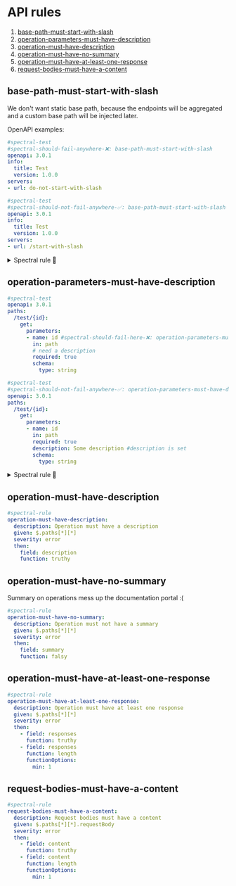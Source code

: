 # API rules

1. [base-path-must-start-with-slash](#base-path-must-start-with-slash)
2. [operation-parameters-must-have-description](#operation-parameters-must-have-description)
3. [operation-must-have-description](#operation-must-have-description)
4. [operation-must-have-no-summary](#operation-must-have-no-summary)
5. [operation-must-have-at-least-one-response](#operation-must-have-at-least-one-response)
6. [request-bodies-must-have-a-content](#request-bodies-must-have-a-content)

## base-path-must-start-with-slash

We don't want static base path, because the endpoints will be aggregated and a custom base path will be injected later.

OpenAPI examples:

```yaml
#spectral-test
#spectral-should-fail-anywhere-❌: base-path-must-start-with-slash
openapi: 3.0.1
info:
  title: Test
  version: 1.0.0 
servers:
- url: do-not-start-with-slash
```

```yaml
#spectral-test
#spectral-should-not-fail-anywhere-✅: base-path-must-start-with-slash
openapi: 3.0.1
info:
  title: Test
  version: 1.0.0
servers:
- url: /start-with-slash
```

<details>
  <summary>Spectral rule 🤖</summary>

```yaml
#spectral-rule
base-path-must-start-with-slash:
  description: Base path must start with /.
  message: "{{description}}. But was {{value}}."
  given: $.servers[*]
  severity: error
  then:
    field: url
    function: pattern
    functionOptions:
      match: "^\/"
```

</details>

## operation-parameters-must-have-description

```yaml
#spectral-test
openapi: 3.0.1
paths:
  /test/{id}:
    get: 
      parameters:
      - name: id #spectral-should-fail-here-❌: operation-parameters-must-have-description
        in: path 
        # need a description
        required: true
        schema:
          type: string
```

```yaml
#spectral-test
#spectral-should-not-fail-anywhere-✅: operation-parameters-must-have-description
openapi: 3.0.1
paths:
  /test/{id}:
    get:
      parameters:
      - name: id
        in: path
        required: true
        description: Some description #description is set
        schema:
          type: string
```

<details>
  <summary>Spectral rule 🤖</summary>

```yaml
#spectral-rule
operation-parameters-must-have-description:
  description: Operation parameters must have a description
  given: $.paths[*][*].parameters[*]
  severity: error
  then:
    field: description
    function: truthy
```

</details>


## operation-must-have-description

```yaml
#spectral-rule
operation-must-have-description:
  description: Operation must have a description
  given: $.paths[*][*]
  severity: error
  then:
    field: description
    function: truthy
```

## operation-must-have-no-summary

Summary on operations mess up the documentation portal :(

```yaml
#spectral-rule
operation-must-have-no-summary:
  description: Operation must not have a summary
  given: $.paths[*][*]
  severity: error
  then:
    field: summary
    function: falsy
```

## operation-must-have-at-least-one-response

```yaml
#spectral-rule
operation-must-have-at-least-one-response:
  description: Operation must have at least one response
  given: $.paths[*][*]
  severity: error
  then:
    - field: responses
      function: truthy
    - field: responses
      function: length
      functionOptions:
        min: 1
```

## request-bodies-must-have-a-content

```yaml
#spectral-rule
request-bodies-must-have-a-content:
  description: Request bodies must have a content
  given: $.paths[*][*].requestBody
  severity: error
  then:
    - field: content
      function: truthy
    - field: content
      function: length
      functionOptions:
        min: 1
```